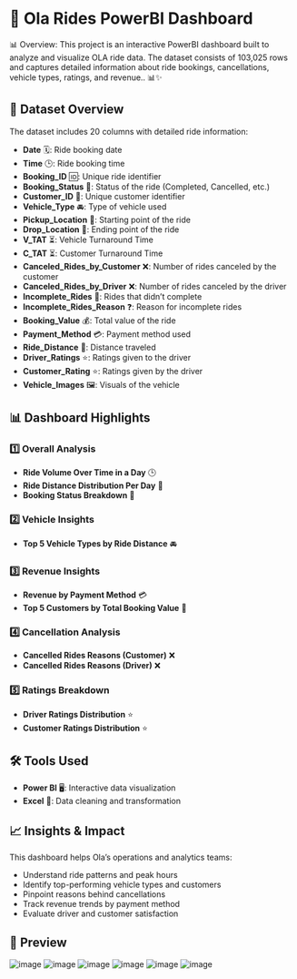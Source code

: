 # 🚗 Ola Rides PowerBI Dashboard

📊 Overview:
This project is an interactive PowerBI dashboard built to analyze and visualize OLA ride data. The dataset consists of 103,025 rows and captures detailed information about ride bookings, cancellations, vehicle types, ratings, and revenue.. 📊✨

## 📂 Dataset Overview

The dataset includes 20 columns with detailed ride information:
- **Date** 🗓️: Ride booking date
- **Time** 🕒: Ride booking time
- **Booking_ID** 🆔: Unique ride identifier
- **Booking_Status** 🚦: Status of the ride (Completed, Cancelled, etc.)
- **Customer_ID** 👥: Unique customer identifier
- **Vehicle_Type** 🚘: Type of vehicle used
- **Pickup_Location** 📍: Starting point of the ride
- **Drop_Location** 🎯: Ending point of the ride
- **V_TAT** ⏳: Vehicle Turnaround Time
- **C_TAT** ⏳: Customer Turnaround Time
- **Canceled_Rides_by_Customer** ❌: Number of rides canceled by the customer
- **Canceled_Rides_by_Driver** ❌: Number of rides canceled by the driver
- **Incomplete_Rides** 🚧: Rides that didn’t complete
- **Incomplete_Rides_Reason** ❓: Reason for incomplete rides
- **Booking_Value** 💰: Total value of the ride
- **Payment_Method** 💳: Payment method used
- **Ride_Distance** 📏: Distance traveled
- **Driver_Ratings** ⭐: Ratings given to the driver
- **Customer_Rating** ⭐: Ratings given by the driver
- **Vehicle_Images** 🖼️: Visuals of the vehicle

## 📊 Dashboard Highlights

### 1️⃣ Overall Analysis
- **Ride Volume Over Time in a Day** 🕒
- **Ride Distance Distribution Per Day** 📏
- **Booking Status Breakdown** 🚦

### 2️⃣ Vehicle Insights
- **Top 5 Vehicle Types by Ride Distance** 🚘

### 3️⃣ Revenue Insights
- **Revenue by Payment Method** 💳
- **Top 5 Customers by Total Booking Value** 🤑

### 4️⃣ Cancellation Analysis
- **Cancelled Rides Reasons (Customer)** ❌
- **Cancelled Rides Reasons (Driver)** ❌

### 5️⃣ Ratings Breakdown
- **Driver Ratings Distribution** ⭐
- **Customer Ratings Distribution** ⭐

## 🛠️ Tools Used
- **Power BI** 🖥️: Interactive data visualization
- **Excel** 📑: Data cleaning and transformation

## 📈 Insights & Impact
This dashboard helps Ola’s operations and analytics teams:
- Understand ride patterns and peak hours
- Identify top-performing vehicle types and customers
- Pinpoint reasons behind cancellations
- Track revenue trends by payment method
- Evaluate driver and customer satisfaction

## 📝 Preview
![image](https://github.com/user-attachments/assets/05657da7-1d46-4d75-b599-652ad3f40411)
![image](https://github.com/user-attachments/assets/a21f75ae-8237-4fd6-9414-cc5f378e032b)
![image](https://github.com/user-attachments/assets/dbf1eb41-9595-4674-9450-05ecca02e204)
![image](https://github.com/user-attachments/assets/cdb92857-b9db-49a2-8040-1e9f6cbae793)
![image](https://github.com/user-attachments/assets/ecd17023-f601-4b00-bf1a-37fd5a1b82b1)
![image](https://github.com/user-attachments/assets/a95b1c26-5940-4574-b1a4-79be4f7bb856)


